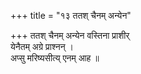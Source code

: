+++
title = "१३ ततश् चैनम् अन्येन"

+++
ततश् चैनम् अन्येन वस्तिना प्राशीर्  
येनैतम् अग्रे प्राश्नन् ।  
अप्सु मरिष्यसीत्य् एनम् आह ॥